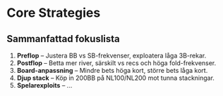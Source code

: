 # Core Strategies

## Sammanfattad fokuslista
1. **Preflop** – Justera BB vs SB-frekvenser, exploatera låga 3B-rekar.
2. **Postflop** – Betta mer river, särskilt vs recs och höga fold-frekvenser.
3. **Board-anpassning** – Mindre bets höga kort, större bets låga kort.
5. **Djup stack** – Köp in 200BB på NL100/NL200 mot tunna stackningar.
4. **Spelarexploits** – ...
